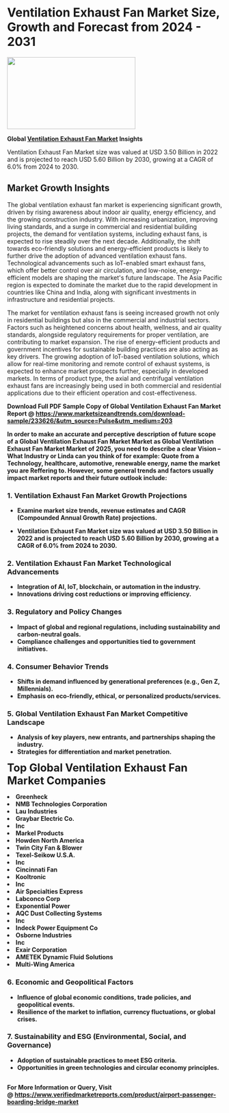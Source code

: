 <H1>Ventilation Exhaust Fan Market Size, Growth and Forecast from 2024 - 2031</H1><img class="aligncenter size-medium wp-image-584254" src="https://thirdeyenews.in/wp-content/uploads/2024/09/Global-Market-Research-300x168.jpeg" alt="" width="300" height="168" /><p><strong>Global&nbsp;<a href="https://www.marketsizeandtrends.com/download-sample/233626/&amp;utm_source=Pulse&amp;utm_medium=203">Ventilation Exhaust Fan Market</a> Insights</strong></p><p>Ventilation Exhaust Fan Market size was valued at USD 3.50 Billion in 2022 and is projected to reach USD 5.60 Billion by 2030, growing at a CAGR of 6.0% from 2024 to 2030.</p><p><h2>Market Growth Insights</h2> <p>The global ventilation exhaust fan market is experiencing significant growth, driven by rising awareness about indoor air quality, energy efficiency, and the growing construction industry. With increasing urbanization, improving living standards, and a surge in commercial and residential building projects, the demand for ventilation systems, including exhaust fans, is expected to rise steadily over the next decade. Additionally, the shift towards eco-friendly solutions and energy-efficient products is likely to further drive the adoption of advanced ventilation exhaust fans. Technological advancements such as IoT-enabled smart exhaust fans, which offer better control over air circulation, and low-noise, energy-efficient models are shaping the market's future landscape. The Asia Pacific region is expected to dominate the market due to the rapid development in countries like China and India, along with significant investments in infrastructure and residential projects.</p> <p><strong></strong></p> <p>The market for ventilation exhaust fans is seeing increased growth not only in residential buildings but also in the commercial and industrial sectors. Factors such as heightened concerns about health, wellness, and air quality standards, alongside regulatory requirements for proper ventilation, are contributing to market expansion. The rise of energy-efficient products and government incentives for sustainable building practices are also acting as key drivers. The growing adoption of IoT-based ventilation solutions, which allow for real-time monitoring and remote control of exhaust systems, is expected to enhance market prospects further, especially in developed markets. In terms of product type, the axial and centrifugal ventilation exhaust fans are increasingly being used in both commercial and residential applications due to their efficient operation and cost-effectiveness.</p> <p><strong></p><p><span class=""><strong>Download Full PDF Sample Copy of Global Ventilation Exhaust Fan Market Report</strong> @ <a href="https://www.marketsizeandtrends.com/download-sample/233626/&amp;utm_source=Pulse&amp;utm_medium=203" target="_blank">https://www.marketsizeandtrends.com/download-sample/233626/&amp;utm_source=Pulse&amp;utm_medium=203</a></span></p><p>In order to make an accurate and perceptive description of future scope of a Global&nbsp;Ventilation Exhaust Fan Market Market as Global&nbsp;Ventilation Exhaust Fan Market Market of 2025, you need to describe a clear Vision &ndash; What Industry or Linda can you think of for example: Quote from a Technology, healthcare, automotive, renewable energy, name the market you are Reffering to. However, some general trends and factors usually impact market reports and their future outlook include:</p><h3>1.&nbsp;<strong>Ventilation Exhaust Fan Market Growth Projections</strong></h3><ul><li>Examine market size trends, revenue estimates and CAGR (Compounded Annual Growth Rate) projections.</li><li><p>Ventilation Exhaust Fan Market size was valued at USD 3.50 Billion in 2022 and is projected to reach USD 5.60 Billion by 2030, growing at a CAGR of 6.0% from 2024 to 2030.</p></li></ul><h3>2.&nbsp;<strong>Ventilation Exhaust Fan Market Technological Advancements</strong></h3><ul><li>Integration of AI, IoT, blockchain, or automation in the industry.</li><li>Innovations driving cost reductions or improving efficiency.</li></ul><h3>3.&nbsp;<strong>Regulatory and Policy Changes</strong></h3><ul><li>Impact of global and regional regulations, including sustainability and carbon-neutral goals.</li><li>Compliance challenges and opportunities tied to government initiatives.</li></ul><h3>4.&nbsp;<strong>Consumer Behavior Trends</strong></h3><ul><li>Shifts in demand influenced by generational preferences (e.g., Gen Z, Millennials).</li><li>Emphasis on eco-friendly, ethical, or personalized products/services.</li></ul><h3>5.&nbsp;<strong>Global Ventilation Exhaust Fan Market Competitive Landscape</strong></h3><ul><li>Analysis of key players, new entrants, and partnerships shaping the industry.</li><li>Strategies for differentiation and market penetration.</li></ul><p data-pm-slice="1 1 []"><span style="color: inherit; font-family: inherit; font-size: 25px;">Top Global Ventilation Exhaust Fan Market Companies</span></p><div class="" data-test-id=""><p><li>Greenheck</li><li> NMB Technologies Corporation</li><li> Lau Industries</li><li> Graybar Electric Co.</li><li> Inc</li><li> Markel Products</li><li> Howden North America</li><li> Twin City Fan & Blower</li><li> Texel-Seikow U.S.A.</li><li> Inc</li><li> Cincinnati Fan</li><li> Kooltronic</li><li> Inc</li><li> Air Specialties Express</li><li> Labconco Corp</li><li> Exponential Power</li><li> AQC Dust Collecting Systems</li><li> Inc</li><li> Indeck Power Equipment Co</li><li> Osborne Industries</li><li> Inc</li><li> Exair Corporation</li><li> AMETEK Dynamic Fluid Solutions</li><li> Multi-Wing America</li></p></div><h3>6.&nbsp;<strong>Economic and Geopolitical Factors</strong></h3><ul><li>Influence of global economic conditions, trade policies, and geopolitical events.</li><li>Resilience of the market to inflation, currency fluctuations, or global crises.</li></ul><h3>7.&nbsp;<strong>Sustainability and ESG (Environmental, Social, and Governance)</strong></h3><ul><li>Adoption of sustainable practices to meet ESG criteria.</li><li>Opportunities in green technologies and circular economy principles.</li></ul><h2><strong style="font-size: 14px;">For More Information or Query, Visit @&nbsp;</strong><a style="background-color: #ffffff; font-size: 14px;" href="https://www.marketsizeandtrends.com/report/ventilation-exhaust-fan-market/" target="_blank">https://www.verifiedmarketreports.com/product/airport-passenger-boarding-bridge-market</a></h2>
